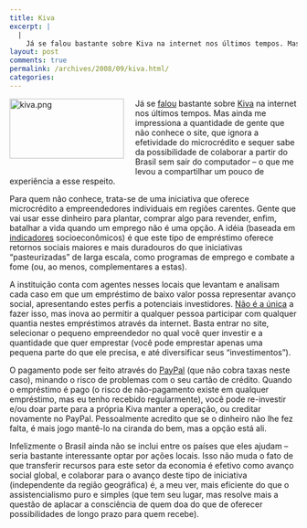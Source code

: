 ```yaml
---
title: Kiva
excerpt: |
  |
    Já se falou bastante sobre Kiva na internet nos últimos tempos. Mas ainda me impressiona a quantidade de gente que não conhece o site, que ignora a efetividade do microcrédito e sequer sabe da possibilidade de colaborar a partir do...
layout: post
comments: true
permalink: /archives/2008/09/kiva.html/
categories:
---
```

<span class="mt-enclosure mt-enclosure-image"><img alt="kiva.png" src="//chester.me/archives/img/kiva.png" width="200" height="105" class="mt-image-left" style="float: left; margin: 0 20px 20px 0;" /></span>Já se [falou][1] bastante sobre [Kiva][2] na internet nos últimos tempos. Mas ainda me impressiona a quantidade de gente que não conhece o site, que ignora a efetividade do microcrédito e sequer sabe da possibilidade de colaborar a partir do Brasil sem sair do computador &#8211; o que me levou a compartilhar um pouco de experiência a esse respeito.

Para quem não conhece, trata-se de uma iniciativa que oferece microcrédito a empreendedores individuais em regiões carentes. Gente que vai usar esse dinheiro para plantar, comprar algo para revender, enfim, batalhar a vida quando um emprego não é uma opção. A idéia (baseada em [indicadores][3] socioeconômicos) é que este tipo de empréstimo oferece retornos sociais maiores e mais duradouros do que iniciativas &#8220;pasteurizadas&#8221; de larga escala, como programas de emprego e combate a fome (ou, ao menos, complementares a estas).

A instituição conta com agentes nesses locais que levantam e analisam cada caso em que um empréstimo de baixo valor possa representar avanço social, apresentando estes perfis a potenciais investidores. [Não é a única][4] a fazer isso, mas inova ao permitir a qualquer pessoa participar com qualquer quantia nestes empréstimos através da internet. Basta entrar no site, selecionar o pequeno empreendedor no qual você quer investir e a quantidade que quer emprestar (você pode emprestar apenas uma pequena parte do que ele precisa, e até diversificar seus &#8220;investimentos&#8221;).

O pagamento pode ser feito através do [PayPal][5] (que não cobra taxas neste caso), minando o risco de problemas com o seu cartão de crédito. Quando o empréstimo é pago (o risco de não-pagamento existe em qualquer empréstimo, mas eu tenho recebido regularmente), você pode re-investir e/ou doar parte para a própria Kiva manter a operação, ou creditar novamente no PayPal. Pessoalmente acredito que se o dinheiro não lhe fez falta, é mais jogo mantê-lo na ciranda do bem, mas a opção está ali.

Infelizmente o Brasil ainda não se inclui entre os países que eles ajudam &#8211; seria bastante interessante optar por ações locais. Isso não muda o fato de que transferir recursos para este setor da economia é efetivo como avanço social global, e colaborar para o avanço deste tipo de iniciativa (independente da região geográfica) é, a meu ver, mais eficiente do que o assistencialismo puro e simples (que tem seu lugar, mas resolve mais a questão de aplacar a consciência de quem doa do que de oferecer possibilidades de longo prazo para quem recebe).

 [1]: http://blog.institutoinovacao.com.br/2008/02/28/kivaorg/
 [2]: http://www.kiva.org/
 [3]: http://www.gdrc.org/icm/data/d-snapshot.html
 [4]: http://www.microfinancegateway.com/section/faq#Q14
 [5]: http://www.paypal.com
